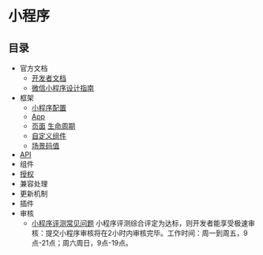# 小程序
## 目录
* 官方文档
  * [开发者文档](https://developers.weixin.qq.com/miniprogram/dev/index.html?t=19031317)
  * [微信小程序设计指南](https://developers.weixin.qq.com/miniprogram/design/index.html)
* 框架
  * [小程序配置](content/framework/config.md)
  * [App](content/framework/app.md)
  * [页面](content/framework/page.md) [生命周期](content/framework/life-cycle.md)
  * [自定义组件](content/framework/component.md)
  * [场景码值](content/framework/scene-list.md)
* [API](content/api.md)
* 组件
* [授权](content/authorize.md)
* 兼容处理
* 更新机制
* 插件
* 审核
  * [小程序评测常见问题](http://kf.qq.com/faq/190108BJnmUN190108RrEnqE.html) 小程序评测综合评定为达标，则开发者能享受极速审核：提交小程序审核将在2小时内审核完毕。工作时间：周一到周五，9点-21点；周六周日，9点-19点。